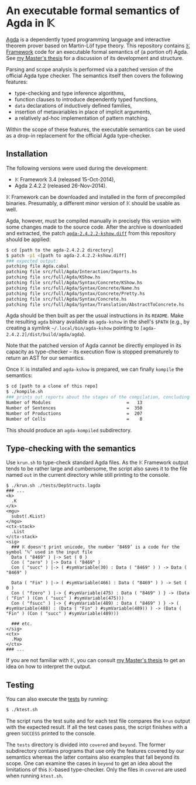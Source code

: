 # An executable formal semantics of Agda in 𝕂

[Agda](https://wiki.portal.chalmers.se/agda/) is a dependently typed programming language and interactive theorem prover based on Martin-Löf type theory. This repository contains [𝕂 Framework](https://www.kframework.org/) code for an executable formal semantics of (a portion of) Agda. See [my Master's thesis](https://is.muni.cz/th/ssggj/Thesis.pdf) for a discussion of its development and structure.

Parsing and scope analysis is performed via a patched version of the official Agda type checker. The semantics itself then covers the following features:

* type-checking and type inference algorithms,
* function clauses to introduce dependently typed functions,
* `data` declarations of inductively defined families,
* insertion of metavariables in place of implicit arguments,
* a relatively ad-hoc implementation of pattern matching.

Within the scope of these features, the executable semantics can be used as a drop-in replacement for the official Agda type-checker.

## Installation

The following versions were used during the development:

* 𝕂 Framework 3.4 (released 15-Oct-2014),
* Agda 2.4.2.2 (released 26-Nov-2014).

𝕂 Framework can be downloaded and installed in the form of precompiled binaries. Presumably, a different minor version of 𝕂 should be usable as well.

Agda, however, must be compiled manually in precisely this version with some changes made to the source code. After the archive is downloaded and extracted, the patch [`agda-2.4.2.2-kshow.diff`](./agda-2.4.2.2-kshow.diff) from this repository should be applied:

```sh
$ cd [path to the agda-2.4.2.2 directory]
$ patch -p1 <[path to agda-2.4.2.2-kshow.diff]
### expected output:
patching file Agda.cabal
patching file src/full/Agda/Interaction/Imports.hs
patching file src/full/Agda/KShow.hs
patching file src/full/Agda/Syntax/Concrete/KShow.hs
patching file src/full/Agda/Syntax/Concrete/Name.hs
patching file src/full/Agda/Syntax/Concrete/Pretty.hs
patching file src/full/Agda/Syntax/Concrete.hs
patching file src/full/Agda/Syntax/Translation/AbstractToConcrete.hs
```

Agda should be then built as per the usual instructions in its `README`. Make the resulting `agda` binary available as `agda-kshow` in the shell's `$PATH` (e.g., by creating a symlink `~/.local/bin/agda-kshow` pointing to `[agda-2.4.2.2]/dist/build/agda/agda`).

Note that the patched version of Agda cannot be directly employed in its capacity as type-checker – its execution flow is stopped prematurely to return an AST for our semantics.

Once 𝕂 is installed and `agda-kshow` is prepared, we can finally `kompile` the semantics:
```sh
$ cd [path to a clone of this repo]
$ ./kompile.sh
### prints out reports about the stages of the compilation, concluding with...
Number of Modules                             =   13
Number of Sentences                           =  350
Number of Productions                         =  207
Number of Cells                               =    8
```
This should produce an `agda-kompiled` subdirectory.

## Type-checking with the semantics

Use `krun.sh` to type-check standard Agda files. As the 𝕂 Framework output tends to be rather large and cumbersome, the script also saves it to the file named `out` in the current directory while still printing to the console.

```
$ ./krun.sh ./tests/DepStructs.lagda
### ...
<k>
  .K
</k>
<mgu>
  subst(.KList)
</mgu>
<ctx-stack>
  .List
</ctx-stack>
<sig>
  ### 𝕂 doesn't print unicode, the number ‘8469’ is a code for the symbol ‘ℕ’ used in the input file
  Data ( "8469" ) |-> Set ( 0 )
  Con ( "zero" ) |-> Data ( "8469" )
  Con ( "succ" ) |-> ( #symVariable(30) : Data ( "8469" ) ) -> Data ( "8469" )
  
  Data ( "Fin" ) |-> ( #symVariable(466) : Data ( "8469" ) ) -> Set ( 0 )
  Con ( "fzero" ) |-> { #symVariable(475) : Data ( "8469" ) } -> (Data ( "Fin" ) (Con ( "succ" ) #symVariable(475)))
  Con ( "fsucc" ) |-> { #symVariable(489) : Data ( "8469" ) } -> ( #symVariable(488) : (Data ( "Fin" ) #symVariable(489)) ) -> (Data ( "Fin" ) (Con ( "succ" ) #symVariable(489)))

  ### etc.
</sig>
<ctx>
  .Map
</ctx>
### ...
```

If you are not familiar with 𝕂, you can consult [my Master's thesis](https://is.muni.cz/th/ssggj/Thesis.pdf) to get an idea on how to interpret the output.

## Testing

You can also execute the [tests](./tests) by running:
```sh
$ ./ktest.sh
```

The script runs the test suite and for each test file compares the `krun` output with the expected result. If all the test cases pass, the script finishes with a green `SUCCESS` printed to the console.

The `tests` directory is divided into `covered` and `beyond`. The former subdirectory contains programs that use only the features covered by our semantics whereas the latter contains also examples that fall beyond its scope. One can examine the cases in `beyond` to get an idea about the limitations of this 𝕂-based type-checker. Only the files in `covered` are used when running `ktest.sh`.
